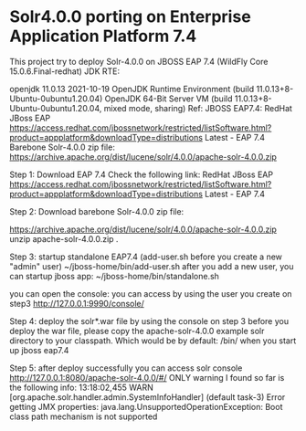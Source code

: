 # Solr4.0.0 porting on Enterprise Application Platform 7.4
This project try to deploy Solr-4.0.0 on JBOSS EAP 7.4 (WildFly Core 15.0.6.Final-redhat)
JDK RTE:

openjdk 11.0.13 2021-10-19
OpenJDK Runtime Environment (build 11.0.13+8-Ubuntu-0ubuntu1.20.04)
OpenJDK 64-Bit Server VM (build 11.0.13+8-Ubuntu-0ubuntu1.20.04, mixed mode, sharing)
Ref:
JBOSS EAP7.4: RedHat JBoss EAP
https://access.redhat.com/jbossnetwork/restricted/listSoftware.html?product=appplatform&downloadType=distributions 
Latest - EAP 7.4
Barebone Solr-4.0.0 zip file:
https://archive.apache.org/dist/lucene/solr/4.0.0/apache-solr-4.0.0.zip 

Step 1: Download EAP 7.4 Check the following link:
RedHat JBoss EAP
https://access.redhat.com/jbossnetwork/restricted/listSoftware.html?product=appplatform&downloadType=distributions 
Latest - EAP 7.4

Step 2: Download barebone Solr-4.0.0 zip file:

https://archive.apache.org/dist/lucene/solr/4.0.0/apache-solr-4.0.0.zip 
unzip apache-solr-4.0.0.zip .

Step 3: startup standalone EAP7.4 (add-user.sh before you create a new "admin" user)
~/jboss-home/bin/add-user.sh
after you add a new user, you can startup jboss app:
~/jboss-home/bin/standalone.sh

you can open the console: you can access by using the user you create on step3
http://127.0.0.1:9990/console/ 

Step 4: deploy the solr*.war file by using the console on step 3
before you deploy the war file, please copy the apache-solr-4.0.0 example solr directory to your classpath.
Which would be by default: <jboss-home>/bin/ when you start up jboss eap7.4

Step 5: after deploy successfully you can access solr console
http://127.0.0.1:8080/apache-solr-4.0.0/#/ 
ONLY warning I found so far is the following info:
13:18:02,455 WARN [org.apache.solr.handler.admin.SystemInfoHandler] (default task-3) Error getting JMX properties: java.lang.UnsupportedOperationException: Boot class path mechanism is not supported  

